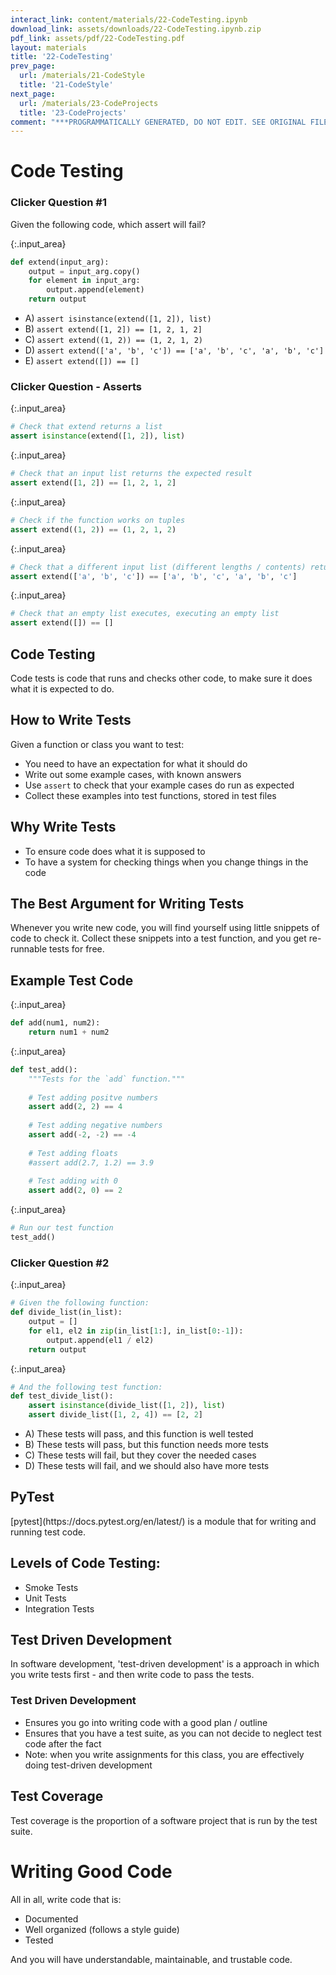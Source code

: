 ```yaml
---
interact_link: content/materials/22-CodeTesting.ipynb
download_link: assets/downloads/22-CodeTesting.ipynb.zip
pdf_link: assets/pdf/22-CodeTesting.pdf
layout: materials
title: '22-CodeTesting'
prev_page:
  url: /materials/21-CodeStyle
  title: '21-CodeStyle'
next_page:
  url: /materials/23-CodeProjects
  title: '23-CodeProjects'
comment: "***PROGRAMMATICALLY GENERATED, DO NOT EDIT. SEE ORIGINAL FILES IN /content***"
---
```


# Code Testing

### Clicker Question #1

Given the following code, which assert will fail?



{:.input_area}
```python
def extend(input_arg):
    output = input_arg.copy()
    for element in input_arg:
        output.append(element)
    return output
```


- A) `assert isinstance(extend([1, 2]), list)`
- B) `assert extend([1, 2]) == [1, 2, 1, 2]`
- C) `assert extend((1, 2)) == (1, 2, 1, 2)` 
- D) `assert extend(['a', 'b', 'c']) == ['a', 'b', 'c', 'a', 'b', 'c']`
- E) `assert extend([]) == []`

### Clicker Question - Asserts



{:.input_area}
```python
# Check that extend returns a list
assert isinstance(extend([1, 2]), list)
```




{:.input_area}
```python
# Check that an input list returns the expected result
assert extend([1, 2]) == [1, 2, 1, 2]
```




{:.input_area}
```python
# Check if the function works on tuples
assert extend((1, 2)) == (1, 2, 1, 2)
```




{:.input_area}
```python
# Check that a different input list (different lengths / contents) returns expected result
assert extend(['a', 'b', 'c']) == ['a', 'b', 'c', 'a', 'b', 'c']
```




{:.input_area}
```python
# Check that an empty list executes, executing an empty list
assert extend([]) == []
```


## Code Testing

<div class="alert alert-success">
Code tests is code that runs and checks other code, to make sure it does what it is expected to do. 
</div>

## How to Write Tests

Given a function or class you want to test:
- You need to have an expectation for what it should do
- Write out some example cases, with known answers
- Use `assert` to check that your example cases do run as expected
- Collect these examples into test functions, stored in test files

## Why Write Tests

- To ensure code does what it is supposed to
- To have a system for checking things when you change things in the code

## The Best Argument for Writing Tests

<div class="alert alert-success">
Whenever you write new code, you will find yourself using little snippets of code to check it. Collect these snippets into a test function, and you get re-runnable tests for free.
</div>

## Example Test Code



{:.input_area}
```python
def add(num1, num2):
    return num1 + num2
```




{:.input_area}
```python
def test_add():
    """Tests for the `add` function."""
    
    # Test adding positve numbers
    assert add(2, 2) == 4
    
    # Test adding negative numbers
    assert add(-2, -2) == -4
    
    # Test adding floats
    #assert add(2.7, 1.2) == 3.9
    
    # Test adding with 0
    assert add(2, 0) == 2
```




{:.input_area}
```python
# Run our test function
test_add()
```


### Clicker Question #2



{:.input_area}
```python
# Given the following function:
def divide_list(in_list):    
    output = []
    for el1, el2 in zip(in_list[1:], in_list[0:-1]):
        output.append(el1 / el2)
    return output
```




{:.input_area}
```python
# And the following test function:
def test_divide_list():
    assert isinstance(divide_list([1, 2]), list)
    assert divide_list([1, 2, 4]) == [2, 2]
```


- A) These tests will pass, and this function is well tested
- B) These tests will pass, but this function needs more tests
- C) These tests will fail, but they cover the needed cases
- D) These tests will fail, and we should also have more tests

## PyTest

<div class="alert alert-info">
[pytest](https://docs.pytest.org/en/latest/) is a module that for writing and running test code. 
</div>

## Levels of Code Testing:

- Smoke Tests
- Unit Tests
- Integration Tests

## Test Driven Development

<div class="alert alert-success">
In software development, 'test-driven development' is a approach in which you write tests first -  and then write code to pass the tests. 
</div>

### Test Driven Development

- Ensures you go into writing code with a good plan / outline
- Ensures that you have a test suite, as you can not decide to neglect test code after the fact
- Note: when you write assignments for this class, you are effectively doing test-driven development

## Test Coverage

<div class="alert alert-success">
Test coverage is the proportion of a software project that is run by the test suite. 
</div>

# Writing Good Code

All in all, write code that is:
- Documented
- Well organized (follows a style guide)
- Tested

And you will have understandable, maintainable, and trustable code. 
